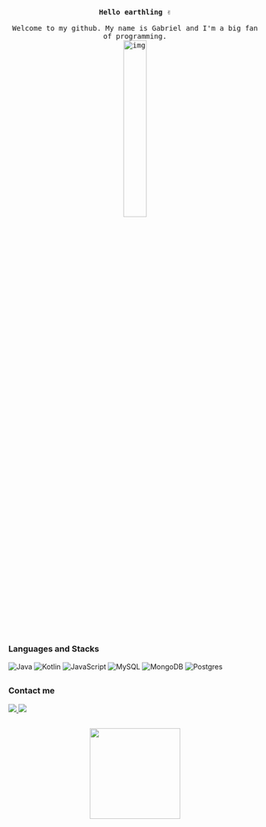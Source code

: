 <p align="center">   

<samp>
    <br>
    <b>Hello earthling ✌️</b>
    </br>
    <br>
    Welcome to my github. My name is Gabriel and I'm a big fan of programming.
    </br>
<samp>
  <img src="https://i.imgur.com/y6xaVmr.gif" alt="img" width="30%" align="center"/>
</p>
  
##

### Languages and Stacks

![Java](https://img.shields.io/badge/Java-ED8B00?style=for-the-badge&logo=java&logoColor=white)
![Kotlin](https://img.shields.io/badge/Kotlin-0095D5?&style=for-the-badge&logo=kotlin&logoColor=white)
![JavaScript](https://img.shields.io/badge/JavaScript-323330?style=for-the-badge&logo=javascript&logoColor=F7DF1E)
![MySQL](	https://img.shields.io/badge/MySQL-005C84?style=for-the-badge&logo=mysql&logoColor=white)
![MongoDB](https://img.shields.io/badge/MongoDB-4EA94B?style=for-the-badge&logo=mongodb&logoColor=white)
![Postgres](https://img.shields.io/badge/PostgreSQL-316192?style=for-the-badge&logo=postgresql&logoColor=white)

##

### Contact me
  
<a href="https://discord.com/users/534489685439807489">
  <img src="https://img.shields.io/badge/Discord-7289DA?style=for-the-badge&logo=discord&logoColor=white">
</a>
<a href="https://twitter.com/medeirosonihttps://img.shields.io/badge/Twitter-1DA1F2?style=for-the-badge&logo=twitter&logoColor=white">
  <img src="https://img.shields.io/badge/Twitter-1DA1F2?style=for-the-badge&logo=twitter&logoColor=white">
</a>

##

<div align="center">
  <a href="https://github.com/gabrideiros">
  <img height="180em" src="https://github-readme-stats.vercel.app/api?username=gabrideiros&show_icons=true&theme=tokyonight&include_all_commits=true&count_private=true"/>
</div>
